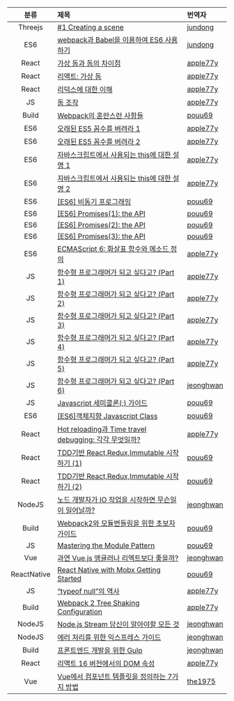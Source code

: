 | 분류 | 제목  | 번역자 |
| :--------: | :------------ | :------------ |
|Threejs| [ #1 Creating a scene ](https://github.com/FEDevelopers/tech.description/wiki/%5BThreejs.org-%EC%8B%9C%EB%A6%AC%EC%A6%88%5D-%231-Creating-a-scene) |[jundong](https://github.com/storymessinger)
|ES6| [webpack과 Babel을 이용하여 ES6 사용하기](https://github.com/FEDevelopers/tech.description/wiki/(ES6)-webpack과-Babel을-이용하여-ES6-간단한-사용환경-설치하기) | [jundong](https://github.com/storymessinger)
| React| [가상 돔과 돔의 차이점](https://github.com/FEDevelopers/tech.description/wiki/가상-돔과-돔의-차이점) | [apple77y](https://github.com/apple77y) |
|React| [리액트: 가상 돔](https://github.com/FEDevelopers/tech.description/wiki/리액트:-가상-돔) | [apple77y](https://github.com/apple77y) |
|React| [리덕스에 대한 이해](https://github.com/FEDevelopers/tech.description/wiki/%EB%A6%AC%EB%8D%95%EC%8A%A4%EC%97%90-%EB%8C%80%ED%95%9C-%EC%9D%B4%ED%95%B4) | [apple77y](https://github.com/apple77y) |
|JS| [돔 조작](https://github.com/FEDevelopers/tech.description/wiki/돔-조작) | [apple77y](https://github.com/apple77y) |
|Build| [Webpack의 혼란스런 사항들](https://github.com/FEDevelopers/tech.description/wiki/Webpack%EC%9D%98-%ED%98%BC%EB%9E%80%EC%8A%A4%EB%9F%B0-%EC%82%AC%ED%95%AD%EB%93%A4) | [pouu69](https://github.com/pouu69) |
|ES6| [오래된 ES5 꼼수를 버려라 1](https://github.com/FEDevelopers/tech.description/wiki/오래된-ES5-꼼수를-버려라-1) | [apple77y](https://github.com/apple77y) |
|ES6| [오래된 ES5 꼼수를 버려라 2](https://github.com/FEDevelopers/tech.description/wiki/오래된-ES5-꼼수를-버려라-2) | [apple77y](https://github.com/apple77y) |
|ES6| [자바스크립트에서 사용되는 this에 대한 설명 1](https://github.com/FEDevelopers/tech.description/wiki/%EC%9E%90%EB%B0%94%EC%8A%A4%ED%81%AC%EB%A6%BD%ED%8A%B8%EC%97%90%EC%84%9C-%EC%82%AC%EC%9A%A9%EB%90%98%EB%8A%94-this%EC%97%90-%EB%8C%80%ED%95%9C-%EC%84%A4%EB%AA%85-1) | [apple77y](https://github.com/apple77y) |
|ES6| [자바스크립트에서 사용되는 this에 대한 설명 2](https://github.com/FEDevelopers/tech.description/wiki/%EC%9E%90%EB%B0%94%EC%8A%A4%ED%81%AC%EB%A6%BD%ED%8A%B8%EC%97%90%EC%84%9C-%EC%82%AC%EC%9A%A9%EB%90%98%EB%8A%94-this%EC%97%90-%EB%8C%80%ED%95%9C-%EC%84%A4%EB%AA%85-2) | [apple77y](https://github.com/apple77y) |
|ES6| [[ES6] 비동기 프로그래밍](https://github.com/FEDevelopers/tech.description/wiki/%5BES6%5D-%EB%B9%84%EB%8F%99%EA%B8%B0-%ED%94%84%EB%A1%9C%EA%B7%B8%EB%9E%98%EB%B0%8D) | [pouu69](https://github.com/pouu69) |
|ES6| [[ES6] Promises(1): the API](https://github.com/FEDevelopers/tech.description/wiki/%5BES6%5D-Promises(1):-the-API) | [pouu69](https://github.com/pouu69) |
|ES6| [[ES6] Promises(2): the API](https://github.com/FEDevelopers/tech.description/wiki/%5BES6%5D-Promises(2):-the-API) | [pouu69](https://github.com/pouu69) |
|ES6| [[ES6] Promises(3): the API](https://github.com/FEDevelopers/tech.description/wiki/%5BES6%5D-Promises(3):-the-API) | [pouu69](https://github.com/pouu69) |
|ES6| [ECMAScript 6: 화살표 함수와 메소드 정의](https://github.com/FEDevelopers/tech.description/wiki/ECMAScript-6:-%ED%99%94%EC%82%B4%ED%91%9C-%ED%95%A8%EC%88%98%EC%99%80-%EB%A9%94%EC%86%8C%EB%93%9C-%EC%A0%95%EC%9D%98) | [apple77y](https://github.com/apple77y) |
|JS| [함수형 프로그래머가 되고 싶다고? (Part 1)](https://github.com/FEDevelopers/tech.description/wiki/%ED%95%A8%EC%88%98%ED%98%95-%ED%94%84%EB%A1%9C%EA%B7%B8%EB%9E%98%EB%A8%B8%EA%B0%80-%EB%90%98%EA%B3%A0-%EC%8B%B6%EB%8B%A4%EA%B3%A0%3F-(Part-1)) | [apple77y](https://github.com/apple77y) |
|JS| [함수형 프로그래머가 되고 싶다고? (Part 2)](https://github.com/FEDevelopers/tech.description/wiki/%ED%95%A8%EC%88%98%ED%98%95-%ED%94%84%EB%A1%9C%EA%B7%B8%EB%9E%98%EB%A8%B8%EA%B0%80-%EB%90%98%EA%B3%A0-%EC%8B%B6%EB%8B%A4%EA%B3%A0%3F-(Part-2)) | [apple77y](https://github.com/apple77y) |
|JS| [함수형 프로그래머가 되고 싶다고? (Part 3)](https://github.com/FEDevelopers/tech.description/wiki/%ED%95%A8%EC%88%98%ED%98%95-%ED%94%84%EB%A1%9C%EA%B7%B8%EB%9E%98%EB%A8%B8%EA%B0%80-%EB%90%98%EA%B3%A0-%EC%8B%B6%EB%8B%A4%EA%B3%A0%3F-(Part-3)) | [apple77y](https://github.com/apple77y) |
|JS| [함수형 프로그래머가 되고 싶다고? (Part 4)](https://github.com/FEDevelopers/tech.description/wiki/%ED%95%A8%EC%88%98%ED%98%95-%ED%94%84%EB%A1%9C%EA%B7%B8%EB%9E%98%EB%A8%B8%EA%B0%80-%EB%90%98%EA%B3%A0-%EC%8B%B6%EB%8B%A4%EA%B3%A0%3F-(Part-4)) | [apple77y](https://github.com/apple77y) |
|JS| [함수형 프로그래머가 되고 싶다고? (Part 5)](https://github.com/FEDevelopers/tech.description/wiki/%ED%95%A8%EC%88%98%ED%98%95-%ED%94%84%EB%A1%9C%EA%B7%B8%EB%9E%98%EB%A8%B8%EA%B0%80-%EB%90%98%EA%B3%A0-%EC%8B%B6%EB%8B%A4%EA%B3%A0%3F-(Part-5)) | [apple77y](https://github.com/apple77y) |
|JS| [함수형 프로그래머가 되고 싶다고? (Part 6)](https://github.com/FEDevelopers/tech.description/wiki/함수형-프로그래머가-되고-싶다고%3F-(Part-6)) | [jeonghwan](https://github.com/jeonghwan-kim) |
|JS| [Javascript 세미콜론(;) 가이드](https://github.com/FEDevelopers/tech.description/wiki/Javascript-%EC%84%B8%EB%AF%B8%EC%BD%9C%EB%A1%A0(;)-%EA%B0%80%EC%9D%B4%EB%93%9C) | [pouu69](https://github.com/pouu69) |
|ES6| [[ES6]객체지향 Javascript Class](https://github.com/FEDevelopers/tech.description/wiki/%5BES6%5D%EA%B0%9D%EC%B2%B4%EC%A7%80%ED%96%A5-Javascript---Class) | [pouu69](https://github.com/pouu69) |
| React| [Hot reloading과 Time travel debugging: 각각 무엇일까?](https://github.com/FEDevelopers/tech.description/wiki/Hot-reloading과-Time-travel-debugging:-각각-무엇일까%3F) | [apple77y](https://github.com/apple77y) |
| React| [TDD기반 React,Redux,Immutable 시작하기 (1)](https://github.com/FEDevelopers/tech.description/wiki/TDD%EA%B8%B0%EB%B0%98-React,Redux,Immutable-%EC%8B%9C%EC%9E%91%ED%95%98%EA%B8%B0-(1)) | [pouu69](https://github.com/pouu69) |
| React| [TDD기반 React,Redux,Immutable 시작하기 (2)](https://github.com/FEDevelopers/tech.description/wiki/TDD%EA%B8%B0%EB%B0%98-React,Redux,Immutable-%EC%8B%9C%EC%9E%91%ED%95%98%EA%B8%B0-(2)) | [pouu69](https://github.com/pouu69) |
| NodeJS | [노드 개발자가 IO 작업을 시작하면 무슨일이 일어날까?](https://github.com/FEDevelopers/tech.description/wiki/%EB%85%B8%EB%93%9C-%EA%B0%9C%EB%B0%9C%EC%9E%90%EA%B0%80-IO-%EC%9E%91%EC%97%85%EC%9D%84-%EC%8B%9C%EC%9E%91%ED%95%98%EB%A9%B4-%EB%AC%B4%EC%8A%A8%EC%9D%BC%EC%9D%B4-%EC%9D%BC%EC%96%B4%EB%82%A0%EA%B9%8C%3F) |  [jeonghwan](https://github.com/jeonghwan-kim) |
| Build| [Webpack2와 모듈번들링을 위한 초보자 가이드](https://github.com/FEDevelopers/tech.description/wiki/Webpack2%EC%99%80-%EB%AA%A8%EB%93%88%EB%B2%88%EB%93%A4%EB%A7%81%EC%9D%84-%EC%9C%84%ED%95%9C-%EC%B4%88%EB%B3%B4%EC%9E%90-%EA%B0%80%EC%9D%B4%EB%93%9C)| [pouu69](https://github.com/pouu69) |
| JS| [Mastering the Module Pattern](https://github.com/FEDevelopers/tech.description/wiki/Mastering-the-Module-Pattern)| [pouu69](https://github.com/pouu69) |
| Vue| [과연 Vue.js 앵귤러나 리엑트보다 좋을까?](https://github.com/FEDevelopers/tech.description/wiki/%EA%B3%BC%EC%97%B0-Vue.js-%EC%95%B5%EA%B7%A4%EB%9F%AC%EB%82%98-%EB%A6%AC%EC%97%91%ED%8A%B8%EB%B3%B4%EB%8B%A4-%EC%A2%8B%EC%9D%84%EA%B9%8C%3F)| [jeonghwan](https://github.com/jeonghwan-kim) |
| ReactNative| [React Native with Mobx Getting Started](https://github.com/FEDevelopers/tech.description/wiki/React-Native-with-Mobx---Getting-Started)| [pouu69](https://github.com/pouu69) |
| JS| [“typeof null”의 역사](https://github.com/FEDevelopers/tech.description/wiki/“typeof-null”의-역사)| [apple77y](https://github.com/apple77y) |
| Build| [Webpack 2 Tree Shaking Configuration](https://github.com/FEDevelopers/tech.description/wiki/Webpack-2-Tree-Shaking-Configuration)| [apple77y](https://github.com/apple77y) |
| NodeJS | [Node.js Stream 당신이 알아야할 모든 것](https://github.com/FEDevelopers/tech.description/wiki/Node.js-Stream-%EB%8B%B9%EC%8B%A0%EC%9D%B4-%EC%95%8C%EC%95%84%EC%95%BC%ED%95%A0-%EB%AA%A8%EB%93%A0-%EA%B2%83) |  [jeonghwan](https://github.com/jeonghwan-kim) |
| NodeJS | [에러 처리를 위한 익스프레스 가이드](https://github.com/FEDevelopers/tech.description/wiki/%EC%97%90%EB%9F%AC-%EC%B2%98%EB%A6%AC%EB%A5%BC-%EC%9C%84%ED%95%9C-%EC%9D%B5%EC%8A%A4%ED%94%84%EB%A0%88%EC%8A%A4-%EA%B0%80%EC%9D%B4%EB%93%9C) |  [jeonghwan](https://github.com/jeonghwan-kim) |
| Build | [프론트엔드 개발을 위한 Gulp](https://github.com/FEDevelopers/tech.description/wiki/%ED%94%84%EB%A1%A0%ED%8A%B8%EC%97%94%EB%93%9C-%EA%B0%9C%EB%B0%9C%EC%9D%84-%EC%9C%84%ED%95%9C-Gulp) |  [jeonghwan](https://github.com/jeonghwan-kim) |
| React | [리액트 16 버전에서의 DOM 속성](https://github.com/FEDevelopers/tech.description/wiki/%EB%A6%AC%EC%95%A1%ED%8A%B8-16-%EB%B2%84%EC%A0%84%EC%97%90%EC%84%9C%EC%9D%98-DOM-%EC%86%8D%EC%84%B1) |  [apple77y](https://github.com/apple77y) |
| Vue | [Vue에서 컴포넌트 템플릿을 정의하는 7가지 방법](https://github.com/FEDevelopers/tech.description/wiki/Vue%EC%97%90%EC%84%9C-%EC%BB%B4%ED%8F%AC%EB%84%8C%ED%8A%B8-%ED%85%9C%ED%94%8C%EB%A6%BF%EC%9D%84-%EC%A0%95%EC%9D%98%ED%95%98%EB%8A%94-7%EA%B0%80%EC%A7%80-%EB%B0%A9%EB%B2%95) |  [the1975](https://github.com/the1975) |


